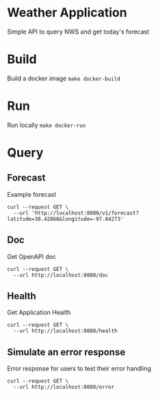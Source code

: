 
# Weather Application

Simple API to query NWS and get today's forecast

# Build
Build a docker image
`make docker-build`

# Run
Run locally
`make docker-run`

# Query
## Forecast
Example forecast
```shell
curl --request GET \
  --url 'http://localhost:8080/v1/forecast?latitude=30.42868&longitude=-97.84273'
```

## Doc
Get OpenAPI doc
```shell
curl --request GET \
  --url http://localhost:8080/doc
```

## Health
Get Application Health
```shell
curl --request GET \
  --url http://localhost:8080/health
```

## Simulate an error response
Error response for users to test their error handling
```shell
curl --request GET \
  --url http://localhost:8080/error
```